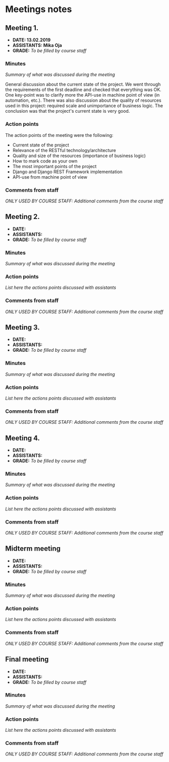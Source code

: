 # Meetings notes

## Meeting 1.
* **DATE: 13.02.2019**
* **ASSISTANTS: Mika Oja**
* **GRADE:** *To be filled by course staff*

### Minutes
*Summary of what was discussed during the meeting*

General discussion about the current state of the project.
We went through the requirements of the first deadline and checked that everything was OK. One key-point was to clarify more the API-use in machine point of view (in automation, etc.). There was also discussion about the quality of resources used in this project: required scale and unimportance of business logic. The conclusion was that the project's current state is very good.

### Action points
The action points of the meeting were the following:
* Current state of the project
* Relevance of the RESTful technology/architecture
* Quality and size of the resources (importance of business logic)
* How to mark code as your own
* The most important points of the project
* Django and Django REST Framework implementation
* API-use from machine point of view

### Comments from staff
*ONLY USED BY COURSE STAFF: Additional comments from the course staff*

## Meeting 2.
* **DATE:**
* **ASSISTANTS:**
* **GRADE:** *To be filled by course staff*

### Minutes
*Summary of what was discussed during the meeting*

### Action points
*List here the actions points discussed with assistants*


### Comments from staff
*ONLY USED BY COURSE STAFF: Additional comments from the course staff*

## Meeting 3.
* **DATE:**
* **ASSISTANTS:**
* **GRADE:** *To be filled by course staff*

### Minutes
*Summary of what was discussed during the meeting*

### Action points
*List here the actions points discussed with assistants*


### Comments from staff
*ONLY USED BY COURSE STAFF: Additional comments from the course staff*

## Meeting 4.
* **DATE:**
* **ASSISTANTS:**
* **GRADE:** *To be filled by course staff*

### Minutes
*Summary of what was discussed during the meeting*

### Action points
*List here the actions points discussed with assistants*


### Comments from staff
*ONLY USED BY COURSE STAFF: Additional comments from the course staff*

## Midterm meeting
* **DATE:**
* **ASSISTANTS:**
* **GRADE:** *To be filled by course staff*

### Minutes
*Summary of what was discussed during the meeting*

### Action points
*List here the actions points discussed with assistants*


### Comments from staff
*ONLY USED BY COURSE STAFF: Additional comments from the course staff*


## Final meeting
* **DATE:**
* **ASSISTANTS:**
* **GRADE:** *To be filled by course staff*

### Minutes
*Summary of what was discussed during the meeting*

### Action points
*List here the actions points discussed with assistants*


### Comments from staff
*ONLY USED BY COURSE STAFF: Additional comments from the course staff*
